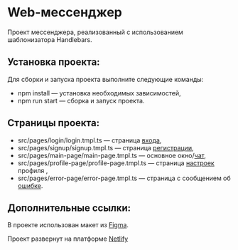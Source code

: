# Web-мессенджер 
 
Проект мессенджера, реализованный с использованием шаблонизатора Handlebars. 
 
## Установка проекта: 
Для сборки и запуска проекта выполните следующие команды: 
 
- npm install — установка необходимых зависимостей, 
- npm run start — сборка и запуск проекта. 
 
## Страницы проекта: 
 
- src/pages/login/login.tmpl.ts — страница [входа](https://deploy--julia-koroleva-middle-44.netlify.app/login), 
- src/pages/signup/signup.tmpl.ts — страница [регистрации](https://deploy--julia-koroleva-middle-44.netlify.app/signup), 
- src/pages/main-page/main-page.tmpl.ts — основное окно/[чат](https://deploy--julia-koroleva-middle-44.netlify.app/chats), 
- src/pages/profile-page/profile-page.tmpl.ts —  страница [настроек](https://deploy--julia-koroleva-middle-44.netlify.app/profile) профиля , 
- src/pages/error-page/error-page.tmpl.ts — страница с сообщением об [ошибке](https://deploy--julia-koroleva-middle-44.netlify.app/error). 
 
## Дополнительные ссылки: 
 
В проекте использован макет из [Figma](https://www.figma.com/design/tCvsODs4cNW3eaZC2yvwjL/Web-messenger?m=auto&t=imLjJtGYzIJs0KJk-6). 
 
Проект развернут на платформе [Netlify](https://julia-koroleva-middle-44.netlify.app/)